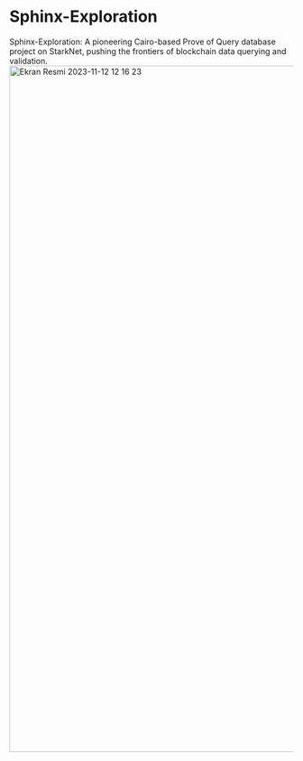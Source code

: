 # Sphinx-Exploration
Sphinx-Exploration: A pioneering Cairo-based Prove of Query database project on StarkNet, pushing the frontiers of blockchain data querying and validation.
<img width="1215" alt="Ekran Resmi 2023-11-12 12 16 23" src="https://github.com/SphinxDB/Sphinx-Exploration/assets/11755605/68d3b4e3-7aa8-423e-8bfc-560092746d51">
